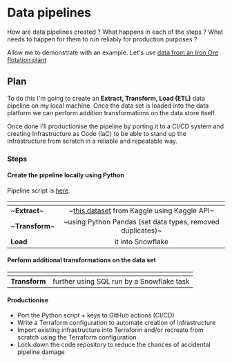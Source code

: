 # Data pipelines

How are data pipelines created ? What happens in each of the steps ? What needs to happen for them to run reliably for production purposes ? 

Allow me to demonstrate with an example. Let's use [data from an Iron Ore flotation plant](https://www.kaggle.com/datasets/edumagalhaes/quality-prediction-in-a-mining-process/) 

## Plan

To do this I'm going to create an **Extract, Transform, Load (ETL)** data pipeline on my local machine. Once the data set is loaded into the data platform we can perform addition transformations on the data store itself.

Once done I'll productionise the pipeline by porting it to a CI/CD system and creating Infrastructure as Code (IaC) to be able to stand up the infrastructure from scratch in a reliable and repeatable way.

### Steps
#### Create the pipeline locally using Python

Pipeline script is [here](https://github.com/nhollingsworth/iron-ore-data-pipeline/blob/main/data-pipeline.py).

|<!-- -->|<!-- -->|
|:-|:-:|
| ~**Extract**~ | ~[this dataset](https://www.kaggle.com/datasets/edumagalhaes/quality-prediction-in-a-mining-process/) from Kaggle using Kaggle API~ |
| ~**Transform**~ |  ~using Python Pandas (set data types, removed duplicates)~|
| **Load** | it into Snowflake|

#### Perform additional transformations on the data set

|<!-- -->|<!-- -->|
|:-|:-:|
| **Transform** | further using SQL run by a Snowflake task |
  
#### Productionise
* Port the Python script + keys to GitHub actions (CI/CD)
* Write a Terraform configuration to automate creation of infrastructure
* Import existing infrastructure into Terraform and/or recreate from scratch using the Terraform configuration
* Lock down the code repository to reduce the chances of accidental pipeline damage
